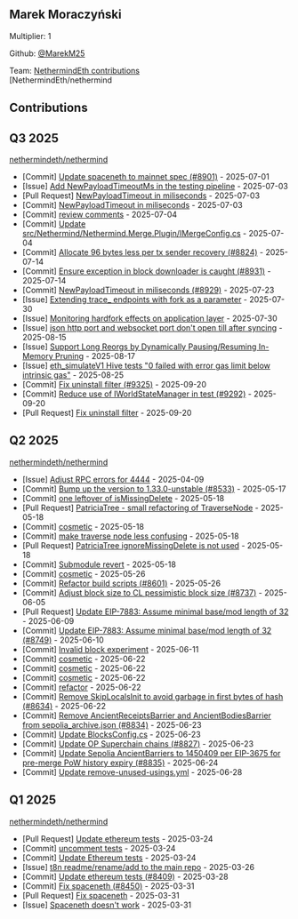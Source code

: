 
## Marek Moraczyński
Multiplier: 1

Github: [@MarekM25](https://github.com/MarekM25)

Team: [NethermindEth contributions](https://github.com/MarekM25?org=NethermindEth)<br>[NethermindEth/nethermind

## Contributions

## Q3 2025


[nethermindeth/nethermind](https://github.com/nethermindeth/nethermind)
* [Commit] [Update spaceneth to mainnet spec (#8901)](https://github.com/NethermindEth/nethermind/commit/f4e5baea4a78c0c495661eb96f81bd8f6602b9d7) - 2025-07-01
* [Issue] [Add NewPayloadTimeoutMs in the testing pipeline](https://github.com/NethermindEth/nethermind/issues/8930) - 2025-07-03
* [Pull Request] [NewPayloadTimeout in miliseconds](https://github.com/NethermindEth/nethermind/pull/8929) - 2025-07-03
* [Commit] [NewPayloadTimeout in miliseconds](https://github.com/NethermindEth/nethermind/commit/d71cc7841d7711e5085c24c9eb953b518e34e542) - 2025-07-03
* [Commit] [review comments](https://github.com/NethermindEth/nethermind/commit/6a9ffed5507ab964fb3e5861a4bbfdc01ff2885b) - 2025-07-04
* [Commit] [Update src/Nethermind/Nethermind.Merge.Plugin/IMergeConfig.cs](https://github.com/NethermindEth/nethermind/commit/964d75348f3d98b58d2d1a41f6f87a24c6a125f1) - 2025-07-04
* [Commit] [Allocate 96 bytes less per tx sender recovery (#8824)](https://github.com/NethermindEth/nethermind/commit/7904ddb40cc6ef673aaff70ca811546665233551) - 2025-07-14
* [Commit] [Ensure exception in block downloader is caught (#8931)](https://github.com/NethermindEth/nethermind/commit/55f7950321d4bd7db7076d050d0a7837edc4cc58) - 2025-07-14
* [Commit] [NewPayloadTimeout in miliseconds (#8929)](https://github.com/NethermindEth/nethermind/commit/8cdb82cd5d2e12201af764ef2fec366b37c516e3) - 2025-07-23
* [Issue] [Extending trace_ endpoints with fork as a parameter](https://github.com/NethermindEth/nethermind/issues/9056) - 2025-07-30
* [Issue] [Monitoring hardfork effects on application layer](https://github.com/NethermindEth/nethermind/issues/9055) - 2025-07-30
* [Issue] [json http port and websocket port don't open till after syncing](https://github.com/NethermindEth/nethermind/issues/9138) - 2025-08-15
* [Issue] [Support Long Reorgs by Dynamically Pausing/Resuming In-Memory Pruning](https://github.com/NethermindEth/nethermind/issues/9149) - 2025-08-17
* [Issue] [eth_simulateV1 Hive tests "0 failed with error gas limit below intrinsic gas"](https://github.com/NethermindEth/nethermind/issues/9197) - 2025-08-25
* [Commit] [Fix uninstall filter (#9325)](https://github.com/NethermindEth/nethermind/commit/babc3c4fa48a313bf76d2f4de3ed3983023b08a0) - 2025-09-20
* [Commit] [Reduce use of IWorldStateManager in test (#9292)](https://github.com/NethermindEth/nethermind/commit/197836eecc80a198df0efe8a6e9f75c4a2da91b5) - 2025-09-20
* [Pull Request] [Fix uninstall filter](https://github.com/NethermindEth/nethermind/pull/9325) - 2025-09-20
## Q2 2025


[nethermindeth/nethermind](https://github.com/nethermindeth/nethermind)
* [Issue] [Adjust RPC errors for 4444](https://github.com/NethermindEth/nethermind/issues/8493) - 2025-04-09
* [Commit] [Bump up the version to 1.33.0-unstable (#8533)](https://github.com/NethermindEth/nethermind/commit/d186adfa462dad452ea379a9dfd8d351a55c0787) - 2025-05-17
* [Commit] [one leftover of isMissingDelete](https://github.com/NethermindEth/nethermind/commit/c61f23654a6d5546a53856fd718415d614142e98) - 2025-05-18
* [Pull Request] [PatriciaTree - small refactoring of TraverseNode](https://github.com/NethermindEth/nethermind/pull/8650) - 2025-05-18
* [Commit] [cosmetic](https://github.com/NethermindEth/nethermind/commit/f45eed9ec372c9157aa41e0554b9e62be5c1582d) - 2025-05-18
* [Commit] [make traverse node less confusing](https://github.com/NethermindEth/nethermind/commit/2f66cc21987f2822f62f9f2a4bd10f1720440824) - 2025-05-18
* [Pull Request] [PatriciaTree ignoreMissingDelete is not used](https://github.com/NethermindEth/nethermind/pull/8646) - 2025-05-18
* [Commit] [Submodule revert](https://github.com/NethermindEth/nethermind/commit/33ab4f8a78fc550fc171ff8ef99ee7bac6918f02) - 2025-05-18
* [Commit] [cosmetic](https://github.com/NethermindEth/nethermind/commit/28aeef91e3555b099caa27f25c579bdcb64908da) - 2025-05-26
* [Commit] [Refactor build scripts (#8601)](https://github.com/NethermindEth/nethermind/commit/ca008100a9ca620d7dc868c6f09a2dca7d9dff86) - 2025-05-26
* [Commit] [Adjust block size to CL pessimistic block size (#8737)](https://github.com/NethermindEth/nethermind/commit/b7db4a140bdede1da9f5ad6b8a0db74ec1cf24f8) - 2025-06-05
* [Pull Request] [Update EIP-7883: Assume minimal base/mod length of 32 ](https://github.com/NethermindEth/nethermind/pull/8749) - 2025-06-09
* [Commit] [Update EIP-7883: Assume minimal base/mod length of 32  (#8749)](https://github.com/NethermindEth/nethermind/commit/79137d4c0d862a1db0629f3a2643542924063458) - 2025-06-10
* [Commit] [Invalid block experiment](https://github.com/NethermindEth/nethermind/commit/b17bdca9998cd099f0dbb5ce43d7ca2a19281ff2) - 2025-06-11
* [Commit] [cosmetic](https://github.com/NethermindEth/nethermind/commit/3ee785e4e56cb0b6ecc62fddf1b4e990ef76e4c0) - 2025-06-22
* [Commit] [cosmetic](https://github.com/NethermindEth/nethermind/commit/4ce6ac3c277ec8af09a75e16bfb8699f6a71f6e8) - 2025-06-22
* [Commit] [cosmetic](https://github.com/NethermindEth/nethermind/commit/a9e359a76efb66b82daf49593b25f5f4d16afb12) - 2025-06-22
* [Commit] [refactor](https://github.com/NethermindEth/nethermind/commit/f4df82eb3f698074c86ec3ac97c3bf31d49ed1ef) - 2025-06-22
* [Commit] [Remove SkipLocalsInit to avoid garbage in first bytes of hash (#8634)](https://github.com/NethermindEth/nethermind/commit/0401d2dd2d7ffda648b69a2730b414212c7d9d38) - 2025-06-22
* [Commit] [Remove AncientReceiptsBarrier and AncientBodiesBarrier from sepolia_archive.json (#8834)](https://github.com/NethermindEth/nethermind/commit/cc6187a3dbd0e0f643543e012b029c83be4e743b) - 2025-06-23
* [Commit] [Update BlocksConfig.cs](https://github.com/NethermindEth/nethermind/commit/ae2f85762f17fcc6652d0f7061b8b82d21d4e91b) - 2025-06-23
* [Commit] [Update OP Superchain chains (#8827)](https://github.com/NethermindEth/nethermind/commit/2ca7ec584b5054f9ec50f6e4195f978018da7374) - 2025-06-23
* [Commit] [Update Sepolia AncientBarriers to 1450409 per EIP-3675 for pre-merge PoW history expiry (#8835)](https://github.com/NethermindEth/nethermind/commit/abfeb3e1358cb43e18238e5045baa7c9d9064955) - 2025-06-24
* [Commit] [Update remove-unused-usings.yml](https://github.com/NethermindEth/nethermind/commit/d4d914e947645931b36ab7753bc8e6b25c24666a) - 2025-06-28
## Q1 2025

[nethermindeth/nethermind](https://github.com/nethermindeth/nethermind)
* [Pull Request] [Update ethereum tests](https://github.com/NethermindEth/nethermind/pull/8409) - 2025-03-24
* [Commit] [uncomment tests](https://github.com/NethermindEth/nethermind/commit/fc9e7deca999e135dd640af2d23f6ba077d222a2) - 2025-03-24
* [Commit] [Update Ethereum tests](https://github.com/NethermindEth/nethermind/commit/029f7ae4941347309eabd91a1729b67648ece299) - 2025-03-24
* [Issue] [t8n readme/rename/add to the main repo](https://github.com/NethermindEth/nethermind/issues/8419) - 2025-03-26
* [Commit] [Update ethereum tests (#8409)](https://github.com/NethermindEth/nethermind/commit/327205bbef899804bd359d28486d222903d01fb4) - 2025-03-28
* [Commit] [Fix spaceneth (#8450)](https://github.com/NethermindEth/nethermind/commit/cec9a8bad0155e120cc1ec174d79666abdd2b7cc) - 2025-03-31
* [Pull Request] [Fix spaceneth](https://github.com/NethermindEth/nethermind/pull/8450) - 2025-03-31
* [Issue] [Spaceneth doesn't work](https://github.com/NethermindEth/nethermind/issues/8449) - 2025-03-31
